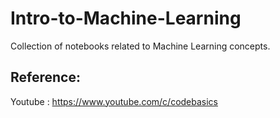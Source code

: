 # Intro-to-Machine-Learning
Collection of notebooks related to Machine Learning concepts.
<br>

## Reference:
Youtube : https://www.youtube.com/c/codebasics
